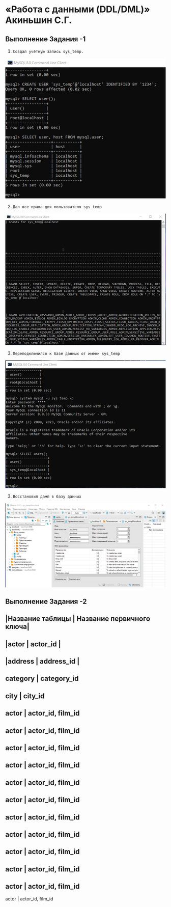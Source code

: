 # «Работа с данными (DDL/DML)» Акиньшин С.Г.

## Выполнение Задания -1

1. `Создал учётную запись sys_temp.`

![JPG](https://github.com/akinya1974/DDL_DML/blob/main/JPG/Создал%20пользователя.jpg)


2. `Дал все права для пользователя sys_temp`

![JPG](https://github.com/akinya1974/DDL_DML/blob/main/JPG/Права%20у%20пользователя.jpg)

3. `Переподключился к базе данных от имени sys_temp`

![JPG](https://github.com/akinya1974/DDL_DML/blob/main/JPG/Переподключился%20под%20пользователя.jpg)


3. `Восстановил дамп в базу данных`

![JPG](https://github.com/akinya1974/DDL_DML/blob/main/JPG/База%20данных%20с%20пользователем.jpg)


## Выполнение Задания -2

|Название таблицы | Название первичного ключа|
--------------------------------------------
|actor            | actor_id                 |
--------------------------------------------
|address          | address_id               |
--------------------------------------------
category         | category_id
--------------------------------------------
city             | city_id
--------------------------------------------
actor            | actor_id, film_id
--------------------------------------------
actor            | actor_id, film_id
--------------------------------------------
actor            | actor_id, film_id
--------------------------------------------
actor            | actor_id, film_id
--------------------------------------------
actor            | actor_id, film_id
--------------------------------------------
actor            | actor_id, film_id
--------------------------------------------
actor            | actor_id, film_id
--------------------------------------------
actor            | actor_id, film_id
--------------------------------------------
actor            | actor_id, film_id
--------------------------------------------
actor            | actor_id, film_id
--------------------------------------------
actor            | actor_id, film_id
--------------------------------------------
actor            | actor_id, film_id
